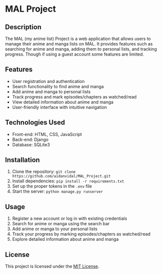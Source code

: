 # MAL Project

## Description
The MAL (my anime list) Project is a web application that allows users to manage their anime and manga lists on MAL. It provides features such as searching for anime and manga, adding them to personal lists, and tracking progress. Though if using a guest account some features are limited.

## Features
- User registration and authentication
- Search functionality to find anime and manga
- Add anime and manga to personal lists
- Track progress and mark episodes/chapters as watched/read
- View detailed information about anime and manga
- User-friendly interface with intuitive navigation

## Technologies Used
- Front-end: HTML, CSS, JavaScript
- Back-end: Django
- Database: SQLite3

## Installation
1. Clone the repository: `git clone https://github.com/aidanvidal/MAL_Project.git`
2. Install dependencies: `pip install -r requirements.txt`
3. Set up the proper tokens in the `.env` file
4. Start the server: `python manage.py runserver`

## Usage
1. Register a new account or log in with existing credentials
2. Search for anime or manga using the search bar
3. Add anime or manga to your personal lists
4. Track your progress by marking episodes/chapters as watched/read
5. Explore detailed information about anime and manga

## License
This project is licensed under the [MIT License](LICENSE).